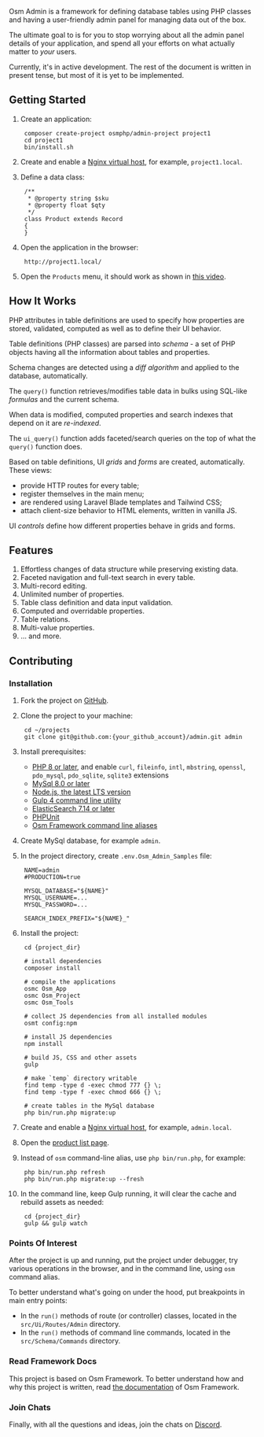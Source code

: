 Osm Admin is a framework for defining database tables using PHP classes and having a user-friendly admin panel for managing data out of the box.

The ultimate goal to is for you to stop worrying about all the admin panel details of your application, and spend all your efforts on what actually matter to *your* users.

Currently, it's in active development. The rest of the document is written in present tense, but most of it is yet to be implemented.

## Getting Started

1. Create an application:

        composer create-project osmphp/admin-project project1
        cd project1
        bin/install.sh

2. Create and enable a [Nginx virtual host](https://osm.software/docs/framework/0.15/getting-started/web-server.html#nginx), for example, `project1.local`.

3. Define a data class:

        /**
         * @property string $sku
         * @property float $qty
         */
        class Product extends Record
        {
        }

4. Open the application in the browser:

        http://project1.local/

5. Open the `Products` menu, it should work as shown in [this video](https://www.youtube.com/watch?v=SrxXZa5SeMk).

## How It Works

PHP attributes in table definitions are used to specify how properties are stored, validated, computed as well as to define their UI behavior. 
 
Table definitions (PHP classes) are parsed into *schema* - a set of PHP objects having all the information about tables and properties.

Schema changes are detected using a *diff algorithm* and applied to the database, automatically.

The `query()` function retrieves/modifies table data in bulks using SQL-like *formulas* and the current schema.

When data is modified, computed properties and search indexes that depend on it are *re-indexed*.

The `ui_query()` function adds faceted/search queries on the top of what the `query()` function does. 

Based on table definitions, UI *grids* and *forms* are created, automatically. These views: 

* provide HTTP routes for every table;
* register themselves in the main menu;
* are rendered using Laravel Blade templates and Tailwind CSS;
* attach client-size behavior to HTML elements, written in vanilla JS. 

UI *controls* define how different properties behave in grids and forms.

## Features

1. Effortless changes of data structure while preserving existing data.
2. Faceted navigation and full-text search in every table.
3. Multi-record editing.
4. Unlimited number of properties.
5. Table class definition and data input validation.
6. Computed and overridable properties.
7. Table relations.
8. Multi-value properties.
9. ... and more.

## Contributing

### Installation

1. Fork the project on [GitHub](https://github.com/osmphp/admin).
2. Clone the project to your machine:

        cd ~/projects
        git clone git@github.com:{your_github_account}/admin.git admin 
 
3. Install prerequisites:

    * [PHP 8 or later](https://www.php.net/manual/en/install.php), and enable `curl`, `fileinfo`, `intl`, `mbstring`, `openssl`, `pdo_mysql`, `pdo_sqlite`, `sqlite3`
  extensions
    * [MySql 8.0 or later](https://dev.mysql.com/downloads/)
    * [Node.js, the latest LTS version](https://nodejs.org/en/download/current/)
    * [Gulp 4 command line utility](https://gulpjs.com/docs/en/getting-started/quick-start#install-the-gulp-command-line-utility)
    * [ElasticSearch 7.14 or later](https://www.elastic.co/downloads/elasticsearch)
    * [PHPUnit](https://phpunit.de/) 
    * [Osm Framework command line aliases](https://osm.software/blog/21/08/framework-command-line-aliases.html)

4. Create MySql database, for example `admin`. 
5. In the project directory, create `.env.Osm_Admin_Samples` file:

        NAME=admin
        #PRODUCTION=true
        
        MYSQL_DATABASE="${NAME}"
        MYSQL_USERNAME=...
        MYSQL_PASSWORD=...
        
        SEARCH_INDEX_PREFIX="${NAME}_" 
        
6. Install the project:

        cd {project_dir}
         
        # install dependencies
        composer install
        
        # compile the applications
        osmc Osm_App
        osmc Osm_Project
        osmc Osm_Tools
        
        # collect JS dependencies from all installed modules
        osmt config:npm
        
        # install JS dependencies
        npm install
        
        # build JS, CSS and other assets
        gulp
        
        # make `temp` directory writable
        find temp -type d -exec chmod 777 {} \;
        find temp -type f -exec chmod 666 {} \;
        
        # create tables in the MySql database
        php bin/run.php migrate:up
        
7. Create and enable a [Nginx virtual host](https://osm.software/docs/framework/0.15/getting-started/web-server.html#nginx), for example, `admin.local`.   

8. Open the [product list page](http://admin.local/admin/products/).

9. Instead of `osm` command-line alias, use `php bin/run.php`, for example:

        php bin/run.php refresh
        php bin/run.php migrate:up --fresh 
 
10. In the command line, keep Gulp running, it will clear the cache and rebuild assets as needed: 

         cd {project_dir}
         gulp && gulp watch

### Points Of Interest

After the project is up and running, put the project under debugger, try various operations in the browser, and in the command line, using `osm` command alias.

To better understand what's going on under the hood, put breakpoints in main entry points:

* In the `run()` methods of route (or controller) classes, located in the `src/Ui/Routes/Admin` directory.
* In the `run()` methods of command line commands, located in the `src/Schema/Commands` directory.

### Read Framework Docs

This project is based on Osm Framework. To better understand how and why this project is written, read [the documentation](https://osm.software/docs/framework/0.15/index.html) of Osm Framework.

### Join Chats

Finally, with all the questions and ideas, join the chats on [Discord](https://discord.gg/EfW4nXPj).